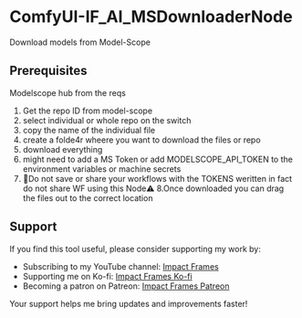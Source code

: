 # ComfyUI-IF_AI_MSDownloaderNode
Download models from Model-Scope

## Prerequisites
Modelscope hub from the reqs

1. Get the repo ID from model-scope
2. select individual or whole repo on the switch
3. copy the name of the individual file
4. create a folde4r wheere you want to download the files or repo
5. download everything
6. might need to add a MS Token or add MODELSCOPE_API_TOKEN to the environment variables or machine secrets
7. 🚨Do not save or share your workflows with the TOKENS weritten
   in fact do not share WF using this Node⚠️
8.Once downloaded you can drag the files out to the correct location 

## Support
If you find this tool useful, please consider supporting my work by:
- Subscribing to my YouTube channel: [Impact Frames](https://youtube.com/@impactframes?si=DrBu3tOAC2-YbEvc)
- Supporting me on Ko-fi: [Impact Frames Ko-fi](https://ko-fi.com/impactframes)
- Becoming a patron on Patreon: [Impact Frames Patreon](https://patreon.com/ImpactFrames)

Your support helps me bring updates and improvements faster!

